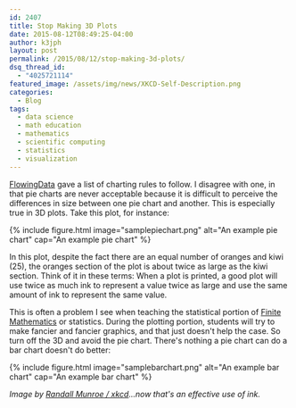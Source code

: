```yaml
---
id: 2407
title: Stop Making 3D Plots
date: 2015-08-12T08:49:25-04:00
author: k3jph
layout: post
permalink: /2015/08/12/stop-making-3d-plots/
dsq_thread_id:
  - "4025721114"
featured_image: /assets/img/news/XKCD-Self-Description.png
categories:
  - Blog
tags:
  - data science
  - math education
  - mathematics
  - scientific computing
  - statistics
  - visualization
---
```

[FlowingData](http://flowingdata.com/2015/08/11/real-chart-rules-to-follow/) gave a list of charting rules to follow.  I disagree with one, in that pie charts are never acceptable because it is difficult to perceive the differences in size between one pie chart and another.  This is especially true in 3D plots.  Take this plot, for instance:

{% include figure.html image="samplepiechart.png" alt="An example pie chart" cap="An example pie chart" %}

In this plot, despite the fact there are an equal number of oranges and kiwi (25), the oranges section of the plot is about twice as large as the kiwi section.  Think of it in these terms:  When a plot is printed, a good plot will use twice as much ink to represent a value twice as large and use the same amount of ink to represent the same value.

This is often a problem I see when teaching the statistical portion of [Finite Mathematics](/teaching) or statistics.  During the plotting portion, students will try to make fancier and fancier graphics, and that just doesn't help the case.  So turn off the 3D and avoid the pie chart.  There's nothing a pie chart can do a bar chart doesn't do better:

{% include figure.html image="samplebarchart.png" alt="An example bar chart" cap="An example bar chart" %}

_Image by [Randall Munroe / xkcd](https://xkcd.com/688/)...now that's an effective use of ink._
